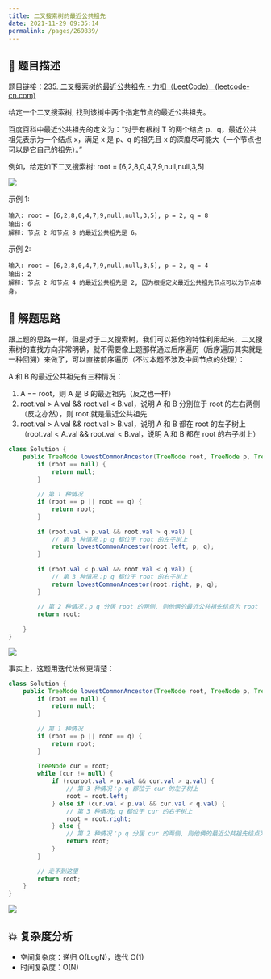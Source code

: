 ```yaml
---
title: 二叉搜索树的最近公共祖先
date: 2021-11-29 09:35:14
permalink: /pages/269839/
---
```


## 📃 题目描述

题目链接：[235. 二叉搜索树的最近公共祖先 - 力扣（LeetCode） (leetcode-cn.com)](https://leetcode-cn.com/problems/lowest-common-ancestor-of-a-binary-search-tree/)

给定一个二叉搜索树, 找到该树中两个指定节点的最近公共祖先。

百度百科中最近公共祖先的定义为：“对于有根树 T 的两个结点 p、q，最近公共祖先表示为一个结点 x，满足 x 是 p、q 的祖先且 x 的深度尽可能大（一个节点也可以是它自己的祖先）。”

例如，给定如下二叉搜索树:  root = [6,2,8,0,4,7,9,null,null,3,5]

![](https://assets.leetcode-cn.com/aliyun-lc-upload/uploads/2018/12/14/binarysearchtree_improved.png)

示例 1:

```
输入: root = [6,2,8,0,4,7,9,null,null,3,5], p = 2, q = 8
输出: 6 
解释: 节点 2 和节点 8 的最近公共祖先是 6。
```

示例 2:

```
输入: root = [6,2,8,0,4,7,9,null,null,3,5], p = 2, q = 4
输出: 2
解释: 节点 2 和节点 4 的最近公共祖先是 2, 因为根据定义最近公共祖先节点可以为节点本身。
```

## 🔔 解题思路

跟上题的思路一样，但是对于二叉搜索树，我们可以把他的特性利用起来，二叉搜索树的查找方向非常明确，就不需要像上题那样通过后序遍历（后序遍历其实就是一种回溯）来做了，可以直接前序遍历（不过本题不涉及中间节点的处理）：

A 和 B 的最近公共祖先有三种情况：

1. A == root，则 A 是 B 的最近祖先（反之也一样）
2. root.val > A.val && root.val < B.val，说明 A 和 B 分别位于 root 的左右两侧（反之亦然），则 root 就是最近公共祖先
3. root.val > A.val && root.val > B.val，说明 A 和 B 都在 root 的左子树上（root.val < A.val && root.val < B.val，说明 A 和 B 都在 root 的右子树上）


```java
class Solution {
    public TreeNode lowestCommonAncestor(TreeNode root, TreeNode p, TreeNode q) {
        if (root == null) {
            return null;
        }
        
        // 第 1 种情况
        if (root == p || root == q) {
            return root;
        }
        
        if (root.val > p.val && root.val > q.val) {
            // 第 3 种情况：p q 都位于 root 的左子树上
            return lowestCommonAncestor(root.left, p, q);
        }
        
        if (root.val < p.val && root.val < q.val) {
            // 第 3 种情况：p q 都位于 root 的右子树上
            return lowestCommonAncestor(root.right, p, q);
        }
        
        // 第 2 种情况：p q 分居 root 的两侧, 则他俩的最近公共祖先结点为 root
        return root;
        
    }
}
```

![](https://gitee.com/veal98/images/raw/master/img/20211129095514.png)

事实上，这题用迭代法做更清楚：

```java
class Solution {
    public TreeNode lowestCommonAncestor(TreeNode root, TreeNode p, TreeNode q) {
        if (root == null) {
            return null;
        }
        
        // 第 1 种情况
        if (root == p || root == q) {
            return root;
        }
        
        TreeNode cur = root;
        while (cur != null) {
            if (rcuroot.val > p.val && cur.val > q.val) {
                // 第 3 种情况：p q 都位于 cur 的左子树上
                root = root.left;
            } else if (cur.val < p.val && cur.val < q.val) {
                // 第 3 种情况p q 都位于 cur 的右子树上
                root = root.right;
            } else {
                // 第 2 种情况：p q 分居 cur 的两侧, 则他俩的最近公共祖先结点为 cur
                return root;
            }
        }
        
        // 走不到这里
        return root;
    }
}
```

![](https://gitee.com/veal98/images/raw/master/img/20211129100350.png)

## 💥 复杂度分析

- 空间复杂度：递归 O(LogN)，迭代 O(1)
- 时间复杂度：O(N)

